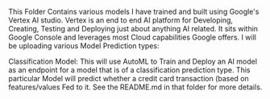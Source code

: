 This Folder Contains various models I have trained and built using Google's Vertex AI studio. Vertex is an end to end AI platform for Developing, Creating, Testing and Deploying just about anything AI related. It sits within Google Console and leverages most Cloud capabilities Google offers.
I will be uploading various Model Prediction types:

 
 Classification Model:
 This will use AutoML to Train and Deploy an AI model as an endpoint for a model that is of a classification prediction type. This particular Model will predict 
 whether a credit card transaction (based on features/values Fed to it. See the README.md in that folder for more details.
 

